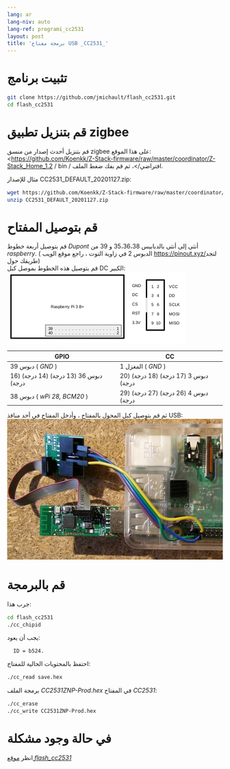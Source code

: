 ```yaml
---
lang: ar
lang-niv: auto
lang-ref: programi_cc2531
layout: post
title: 'برمجة مفتاح USB _CC2531_'
---
```


# تثبيت برنامج

```bash
git clone https://github.com/jmichault/flash_cc2531.git
cd flash_cc2531
```
 
# قم بتنزيل تطبيق zigbee
قم بتنزيل أحدث إصدار من منسق zigbee على هذا الموقع: <https://github.com/Koenkk/Z-Stack-firmware/raw/master/coordinator/Z-Stack_Home_1.2 / bin / افتراضي/>، ثم قم بفك ضغط الملف.

مثال للإصدار CC2531_DEFAULT_20201127.zip:

```bash
wget https://github.com/Koenkk/Z-Stack-firmware/raw/master/coordinator/Z-Stack_Home_1.2/bin/default/CC2531_DEFAULT_20201127.zip
unzip CC2531_DEFAULT_20201127.zip
```

# قم بتوصيل المفتاح

قم بتوصيل أربعة خطوط _Dupont_ أنثى إلى أنثى بالدبابيس 35،36،38 و 39 من _raspberry_. ( الدبوس 2 في زاوية التوت ، راجع موقع الويب <https://pinout.xyz/>لتجد طريقك حول)  
قم بتوصيل هذه الخطوط بموصل كبل DC الكبير:  
![](/public/raspberry-cc.png "disposition _raspberry_ et _CC_") 

| GPIO | CC |
| ---------------------------- | ------------------- | 
| دبوس 39 ( _GND_ )           | المغزل 1 ( _GND_ )  |	
| دبوس 36 (13 درجة) (14 درجة) (16 درجة) | دبوس 3 (17 درجة) (18 درجة) (20 درجة) | 
| دبوس 38 ( _wPi 28, BCM20_ ) | دبوس 4 (26 درجة) (27 درجة) (29 درجة) | (° 30 درجة) | دبوس 35 ( _wPi 24, BCM19_ ) | دبوس 7 ( _reset_ )| (° 39 درجة) 

ثم قم بتوصيل كبل المحول بالمفتاح ، وأدخل المفتاح في أحد منافذ USB:
![](/public/Raspberry-CC2531.jpg " _raspberry_ et _CC_") 


# قم بالبرمجة

جرب هذا:
```bash
cd flash_cc2531
./cc_chipid
```
يجب أن يعود:
```
  ID = b524.
```

احتفظ بالمحتويات الحالية للمفتاح:
```bash
./cc_read save.hex
```

برمجة الملف _CC2531ZNP-Prod.hex_ في المفتاح _CC2531_:
```bash
./cc_erase
./cc_write CC2531ZNP-Prod.hex
```

# في حالة وجود مشكلة
انظر [ موقع _flash_cc2531_](https://jmichault.github.io/flash_cc2531-dok/)
